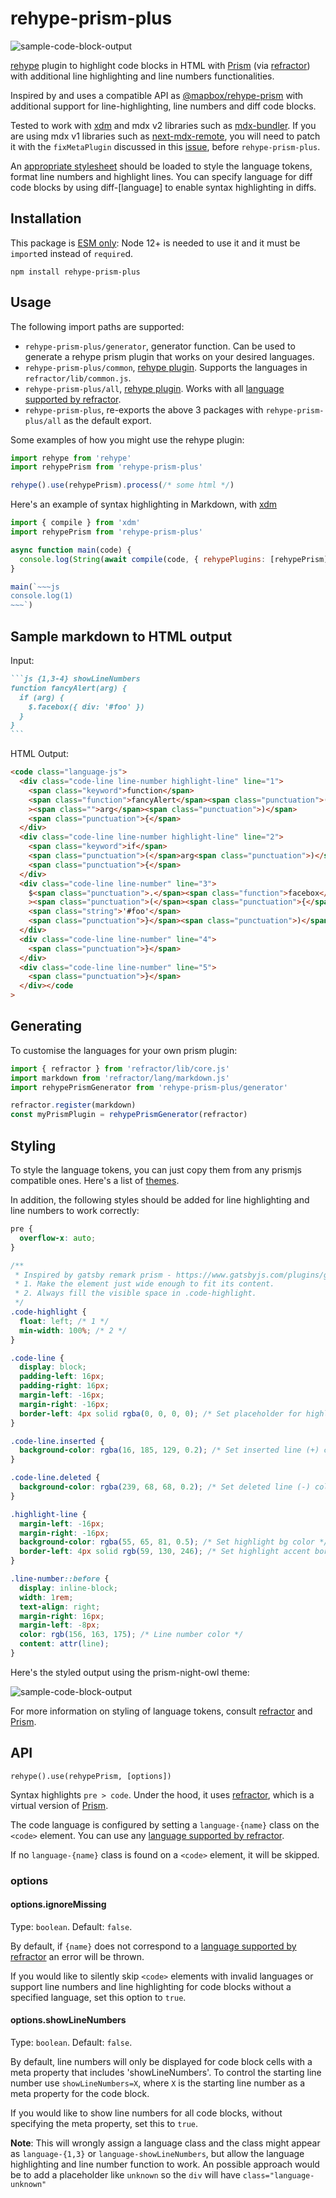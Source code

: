 # rehype-prism-plus

![sample-code-block-output](sample-code-block.png)

[rehype] plugin to highlight code blocks in HTML with [Prism] (via [refractor]) with additional line highlighting and line numbers functionalities.

Inspired by and uses a compatible API as [@mapbox/rehype-prism](https://github.com/mapbox/rehype-prism) with additional support for line-highlighting, line numbers and diff code blocks.

Tested to work with [xdm] and mdx v2 libraries such as [mdx-bundler]. If you are using mdx v1 libraries such as [next-mdx-remote], you will need to patch it with the `fixMetaPlugin` discussed in this [issue](https://github.com/timlrx/rehype-prism-plus/issues/20), before `rehype-prism-plus`.

An [appropriate stylesheet](#styling) should be loaded to style the language tokens, format line numbers and highlight lines. You can specify language for diff code blocks by using diff-[language] to enable syntax highlighting in diffs.

## Installation

This package is [ESM only](https://gist.github.com/sindresorhus/a39789f98801d908bbc7ff3ecc99d99c):
Node 12+ is needed to use it and it must be `import`ed instead of `require`d.

```
npm install rehype-prism-plus
```

## Usage

The following import paths are supported:

- `rehype-prism-plus/generator`, generator function. Can be used to generate a rehype prism plugin that works on your desired languages.
- `rehype-prism-plus/common`, [rehype plugin]. Supports the languages in `refractor/lib/common.js`.
- `rehype-prism-plus/all`, [rehype plugin]. Works with all [language supported by refractor].
- `rehype-prism-plus`, re-exports the above 3 packages with `rehype-prism-plus/all` as the default export.

Some examples of how you might use the rehype plugin:

```js
import rehype from 'rehype'
import rehypePrism from 'rehype-prism-plus'

rehype().use(rehypePrism).process(/* some html */)
```

Here's an example of syntax highlighting in Markdown, with [xdm]

```js
import { compile } from 'xdm'
import rehypePrism from 'rehype-prism-plus'

async function main(code) {
  console.log(String(await compile(code, { rehypePlugins: [rehypePrism] })))
}

main(`~~~js
console.log(1)
~~~`)
```

## Sample markdown to HTML output

Input:

````md
```js {1,3-4} showLineNumbers
function fancyAlert(arg) {
  if (arg) {
    $.facebox({ div: '#foo' })
  }
}
```
````

HTML Output:

```html
<code class="language-js">
  <div class="code-line line-number highlight-line" line="1">
    <span class="keyword">function</span>
    <span class="function">fancyAlert</span><span class="punctuation">(</span
    ><span class="">arg</span><span class="punctuation">)</span>
    <span class="punctuation">{</span>
  </div>
  <div class="code-line line-number highlight-line" line="2">
    <span class="keyword">if</span>
    <span class="punctuation">(</span>arg<span class="punctuation">)</span>
    <span class="punctuation">{</span>
  </div>
  <div class="code-line line-number" line="3">
    $<span class="punctuation">.</span><span class="function">facebox</span
    ><span class="punctuation">(</span><span class="punctuation">{</span> div<span class="">:</span>
    <span class="string">'#foo'</span>
    <span class="punctuation">}</span><span class="punctuation">)</span>
  </div>
  <div class="code-line line-number" line="4">
    <span class="punctuation">}</span>
  </div>
  <div class="code-line line-number" line="5">
    <span class="punctuation">}</span>
  </div></code
>
```

## Generating

To customise the languages for your own prism plugin:

```js
import { refractor } from 'refractor/lib/core.js'
import markdown from 'refractor/lang/markdown.js'
import rehypePrismGenerator from 'rehype-prism-plus/generator'

refractor.register(markdown)
const myPrismPlugin = rehypePrismGenerator(refractor)
```

## Styling

To style the language tokens, you can just copy them from any prismjs compatible ones. Here's a list of [themes](https://github.com/PrismJS/prism-themes).

In addition, the following styles should be added for line highlighting and line numbers to work correctly:

```css
pre {
  overflow-x: auto;
}

/**
 * Inspired by gatsby remark prism - https://www.gatsbyjs.com/plugins/gatsby-remark-prismjs/
 * 1. Make the element just wide enough to fit its content.
 * 2. Always fill the visible space in .code-highlight.
 */
.code-highlight {
  float: left; /* 1 */
  min-width: 100%; /* 2 */
}

.code-line {
  display: block;
  padding-left: 16px;
  padding-right: 16px;
  margin-left: -16px;
  margin-right: -16px;
  border-left: 4px solid rgba(0, 0, 0, 0); /* Set placeholder for highlight accent border color to transparent */
}

.code-line.inserted {
  background-color: rgba(16, 185, 129, 0.2); /* Set inserted line (+) color */
}

.code-line.deleted {
  background-color: rgba(239, 68, 68, 0.2); /* Set deleted line (-) color */
}

.highlight-line {
  margin-left: -16px;
  margin-right: -16px;
  background-color: rgba(55, 65, 81, 0.5); /* Set highlight bg color */
  border-left: 4px solid rgb(59, 130, 246); /* Set highlight accent border color */
}

.line-number::before {
  display: inline-block;
  width: 1rem;
  text-align: right;
  margin-right: 16px;
  margin-left: -8px;
  color: rgb(156, 163, 175); /* Line number color */
  content: attr(line);
}
```

Here's the styled output using the prism-night-owl theme:

![sample-code-block-output](sample-code-block.png)

For more information on styling of language tokens, consult [refractor] and [Prism].

## API

`rehype().use(rehypePrism, [options])`

Syntax highlights `pre > code`.
Under the hood, it uses [refractor], which is a virtual version of [Prism].

The code language is configured by setting a `language-{name}` class on the `<code>` element.
You can use any [language supported by refractor].

If no `language-{name}` class is found on a `<code>` element, it will be skipped.

### options

#### options.ignoreMissing

Type: `boolean`.
Default: `false`.

By default, if `{name}` does not correspond to a [language supported by refractor] an error will be thrown.

If you would like to silently skip `<code>` elements with invalid languages or support line numbers and line highlighting for code blocks without a specified language, set this option to `true`.

#### options.showLineNumbers

Type: `boolean`.
Default: `false`.

By default, line numbers will only be displayed for code block cells with a meta property that includes 'showLineNumbers'. To control the starting line number use `showLineNumbers=X`, where `X` is the starting line number as a meta property for the code block.

If you would like to show line numbers for all code blocks, without specifying the meta property, set this to `true`.

**Note**: This will wrongly assign a language class and the class might appear as `language-{1,3}` or `language-showLineNumbers`, but allow the language highlighting and line number function to work. An possible approach would be to add a placeholder like `unknown` so the `div` will have `class="language-unknown"`

[rehype]: https://github.com/wooorm/rehype
[prism]: http://prismjs.com/
[refractor]: https://github.com/wooorm/refractor
[rehype plugin]: https://github.com/rehypejs/rehype/blob/master/doc/plugins.md#using-plugins
[xdm]: https://github.com/wooorm/xdm
[mdx-bundler]: https://github.com/kentcdodds/mdx-bundler
[next-mdx-remote]: https://github.com/hashicorp/next-mdx-remote
[language supported by refractor]: https://github.com/wooorm/refractor#syntaxes
